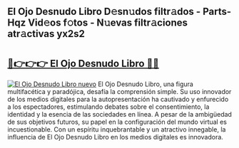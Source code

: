 ## El Ojo Desnudo Libro D𝚎sn𝚞dos filtr𝚊dos - Parts-Hqz Vid𝚎os f𝚘tos - N𝚞evas filtr𝚊ciones atr𝚊ctivas yx2s2

# <h2><a href="http://mb5qnf.tromn.icu/?c=El+Ojo+Desnudo+Libro">🔗👉👉👉 El Ojo Desnudo Libro 🔗🔗</a></h2>

[![El Ojo Desnudo Libro nuevo](https://i.imgur.com/pEAQMta.gif)](http://mb5qnf.tromn.icu/?c=El+Ojo+Desnudo+Libro)
El Ojo Desnudo Libro, una figura multifacética y paradójica, desafía la comprensión simple. Su uso innovador de los medios digitales para la autopresentación ha cautivado y enfurecido a los espectadores, estimulando debates sobre el consentimiento, la identidad y la esencia de las sociedades en línea. A pesar de la ambigüedad de sus objetivos futuros, su papel en la configuración del mundo virtual es incuestionable. Con un espíritu inquebrantable y un atractivo innegable, la influencia de El Ojo Desnudo Libro en los medios digitales es innovadora.
